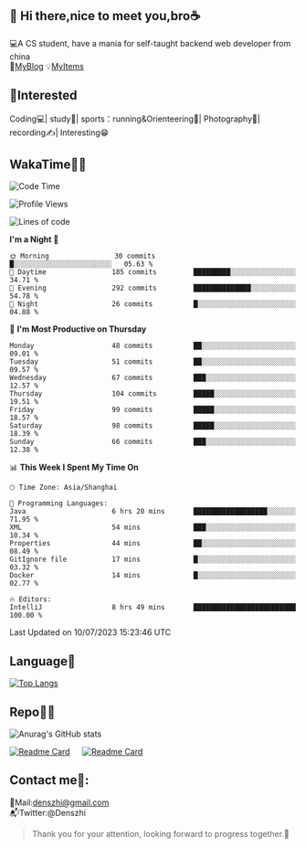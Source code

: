 👋 Hi there,nice to meet you,bro☕
---
💻A CS student, have a mania for self-taught backend web developer from china   
👣[MyBlog](https://github.com/HealUP/MyBlog)
💡[MyItems](https://healup.github.io/)

 <!-- waka-box start -->
 <!-- waka-box end -->
 
🧲**Interested**
--
Coding💻| study📖| sports：running&Orienteering🏃‍| Photography📸| recording✍️| Interesting😁

WakaTime👨‍💻
---
<!--START_SECTION:waka-->
![Code Time](http://img.shields.io/badge/Code%20Time-236%20hrs%2046%20mins-blue)

![Profile Views](http://img.shields.io/badge/Profile%20Views-4-blue)

![Lines of code](https://img.shields.io/badge/From%20Hello%20World%20I%27ve%20Written-167.1%20thousand%20lines%20of%20code-blue)

**I'm a Night 🦉** 

```text
🌞 Morning                30 commits          █░░░░░░░░░░░░░░░░░░░░░░░░   05.63 % 
🌆 Daytime                185 commits         █████████░░░░░░░░░░░░░░░░   34.71 % 
🌃 Evening                292 commits         ██████████████░░░░░░░░░░░   54.78 % 
🌙 Night                  26 commits          █░░░░░░░░░░░░░░░░░░░░░░░░   04.88 % 
```
📅 **I'm Most Productive on Thursday** 

```text
Monday                   48 commits          ██░░░░░░░░░░░░░░░░░░░░░░░   09.01 % 
Tuesday                  51 commits          ██░░░░░░░░░░░░░░░░░░░░░░░   09.57 % 
Wednesday                67 commits          ███░░░░░░░░░░░░░░░░░░░░░░   12.57 % 
Thursday                 104 commits         █████░░░░░░░░░░░░░░░░░░░░   19.51 % 
Friday                   99 commits          █████░░░░░░░░░░░░░░░░░░░░   18.57 % 
Saturday                 98 commits          █████░░░░░░░░░░░░░░░░░░░░   18.39 % 
Sunday                   66 commits          ███░░░░░░░░░░░░░░░░░░░░░░   12.38 % 
```


📊 **This Week I Spent My Time On** 

```text
🕑︎ Time Zone: Asia/Shanghai

💬 Programming Languages: 
Java                     6 hrs 20 mins       ██████████████████░░░░░░░   71.95 % 
XML                      54 mins             ███░░░░░░░░░░░░░░░░░░░░░░   10.34 % 
Properties               44 mins             ██░░░░░░░░░░░░░░░░░░░░░░░   08.49 % 
GitIgnore file           17 mins             █░░░░░░░░░░░░░░░░░░░░░░░░   03.32 % 
Docker                   14 mins             █░░░░░░░░░░░░░░░░░░░░░░░░   02.77 % 

🔥 Editors: 
IntelliJ                 8 hrs 49 mins       █████████████████████████   100.00 % 
```


 Last Updated on 10/07/2023 15:23:46 UTC
<!--END_SECTION:waka-->

Language🚀
---
[![Top Langs](https://github-readme-stats.vercel.app/api/top-langs/?username=HealUP&layout=compact&hide_border=true)](https://github.com/HealUP)

Repo🧑‍💻
---
![Anurag's GitHub stats](https://github-readme-stats.vercel.app/api?username=HealUP&count_private=true&show_icons=true&theme=gruvbox&hide_border=true) 

[![Readme Card](https://github-readme-stats.vercel.app/api/pin/?username=HealUP&repo=InternetEy&theme=transparent)](https://github.com/HealUP/InternetEy) &emsp;
[![Readme Card](https://github-readme-stats.vercel.app/api/pin/?username=HealUP&repo=CampusExperience&theme=transparent)](https://github.com/HealUP/CampusExperience)


Contact me📱:
---
📮Mail:denszhi@gmail.com  
📬Twitter:@Denszhi  

> Thank you for your attention, looking forward to progress together.🎉
